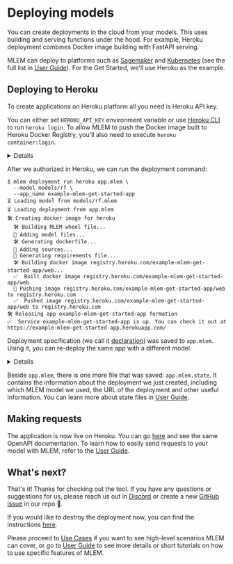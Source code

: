 # Deploying models

You can create deployments in the cloud from your models. This uses building and
serving functions under the hood. For example, Heroku deployment combines Docker
image building with FastAPI serving.

MLEM can deploy to platforms such as
[Sagemaker](/doc/user-guide/deploy/sagemaker) and
[Kubernetes](/doc/user-guide/deploy/sagemaker) (see the full list in
[User Guide](/doc/user-guide/deploy)). For the Get Started, we'll use Heroku as
the example.

## Deploying to Heroku

To create applications on Heroku platform all you need is Heroku API key.

You can either set `HEROKU_API_KEY` environment variable or use
[Heroku CLI](https://devcenter.heroku.com/articles/heroku-cli) to run
`heroku login`. To allow MLEM to push the Docker image built to Heroku Docker
Registry, you'll also need to execute `heroku container:login`.

<details>

### ⚙️How to obtain Heroku API key

- Go to [heroku.com](http://heroku.com)
- Sign up or login with existing account
- Go to account settings by clicking your profile picture on the main page
- Find API Key section and reveal existing one or re-generate it

</details>

After we authorized in Heroku, we can run the deployment command:

```
$ mlem deployment run heroku app.mlem \
  --model models/rf \
  --app_name example-mlem-get-started-app
⏳️ Loading model from models/rf.mlem
⏳️ Loading deployment from app.mlem
🛠 Creating docker image for heroku
  🛠 Building MLEM wheel file...
  💼 Adding model files...
  🛠 Generating dockerfile...
  💼 Adding sources...
  💼 Generating requirements file...
  🛠 Building docker image registry.heroku.com/example-mlem-get-started-app/web...
  ✅  Built docker image registry.heroku.com/example-mlem-get-started-app/web
  🔼 Pushing image registry.heroku.com/example-mlem-get-started-app/web to registry.heroku.com
  ✅  Pushed image registry.heroku.com/example-mlem-get-started-app/web to registry.heroku.com
🛠 Releasing app example-mlem-get-started-app formation
✅  Service example-mlem-get-started-app is up. You can check it out at https://example-mlem-get-started-app.herokuapp.com/
```

Deployment specification (we call it [declaration](/doc/cli-reference/declare))
was saved to `app.mlem`. Using it, you can re-deploy the same app with a
different model.

<details>

### See app.mlem contents

```yaml
$ cat app.mlem
app_name: example-mlem-get-started-app
object_type: deployment
type: heroku
```

</details>

Beside `app.mlem`, there is one more file that was saved: `app.mlem.state`. It
contains the information about the deployment we just created, including which
MLEM model we used, the URL of the deployment and other useful information. You
can learn more about state files in [User Guide](/doc/user-guide/deploy).

## Making requests

The application is now live on Heroku. You can go
[here](http://example-mlem-get-started-app.herokuapp.com) and see the same
OpenAPI documentation. To learn how to easily send requests to your model with
MLEM, refer to the [User Guide](/doc/user-guide/deploying).

## What's next?

That's it! Thanks for checking out the tool. If you have any questions or
suggestions for us, please reach us out in
[Discord](https://discord.com/channels/485586884165107732/903647230655881226) or
create a new [GitHub issue](https://github.com/iterative/mlem/issues) in our
repo 🙌.

If you would like to destroy the deployment now, you can find the instructions
[here](/doc/user-guide/deploying).

Please proceed to [Use Cases](/doc/use-case) if you want to see high-level
scenarios MLEM can cover, or go to [User Guide](/doc/user-guide) to see more
details or short tutorials on how to use specific features of MLEM.

